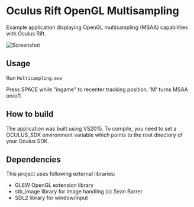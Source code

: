Oculus Rift OpenGL Multisampling
================

Example application displaying OpenGL multisampling (MSAA) capabilities with Oculus Rift.

![Screenshot](http://kondrak.info/images/vr_multisample.png?raw=true)

Usage
-----
Run <code>Multisampling.exe</code>

Press SPACE while "ingame" to recenter tracking position. 'M' turns MSAA on/off.

How to build
-------
The application was built using VS2015. To compile, you need to set a OCULUS_SDK environment variable which points to the root directory of your Oculus SDK.

Dependencies
-------
This project uses following external libraries:

- GLEW OpenGL extension library
- stb_image library for image handling (c) Sean Barret
- SDL2 library for window/input 
